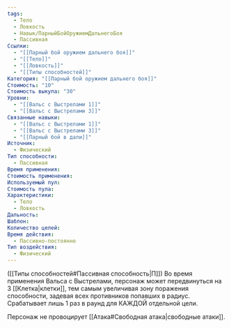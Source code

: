 ```yaml
---
tags:
  - Тело
  - Ловкость
  - Навык/ПарныйБойОружиемДальнегоБоя
  - Пассивная
Ссылки:
  - "[[Парный бой оружием дальнего боя]]"
  - "[[Тело]]"
  - "[[Ловкость]]"
  - "[[Типы способностей]]"
Категория: "[[Парный бой оружием дальнего боя]]"
Стоимость: "10"
Стоимость выкупа: "30"
Уровни:
  - "[[Вальс с Выстрелами 1]]"
  - "[[Вальс с Выстрелами 3]]"
Связанные навыки:
  - "[[Вальс с Выстрелами 1]]"
  - "[[Вальс с Выстрелами 3]]"
  - "[[Парный бой в дали]]"
Источник:
  - Физический
Тип способности:
  - Пассивная
Время применения: 
Стоимость применения: 
Используемый пул: 
Стоимость пула: 
Характеристики:
  - Тело
  - Ловкость
Дальность: 
Шаблон: 
Количество целей: 
Время действия:
  - Пассивно-постоянно
Тип воздействия:
  - Физический
---
```

([[Типы способностей#Пассивная способность|П]]) Во время применения Вальса с Выстрелами, персонаж может передвинуться на 3 [[Клетка|клетки]], тем самым увеличивая зону поражения способности, задевая всех противников попавших в радиус. Срабатывает лишь 1 раз в раунд для КАЖДОЙ отдельной цели. 

Персонаж не провоцирует [[Атака#Свободная атака|свободные атаки]].